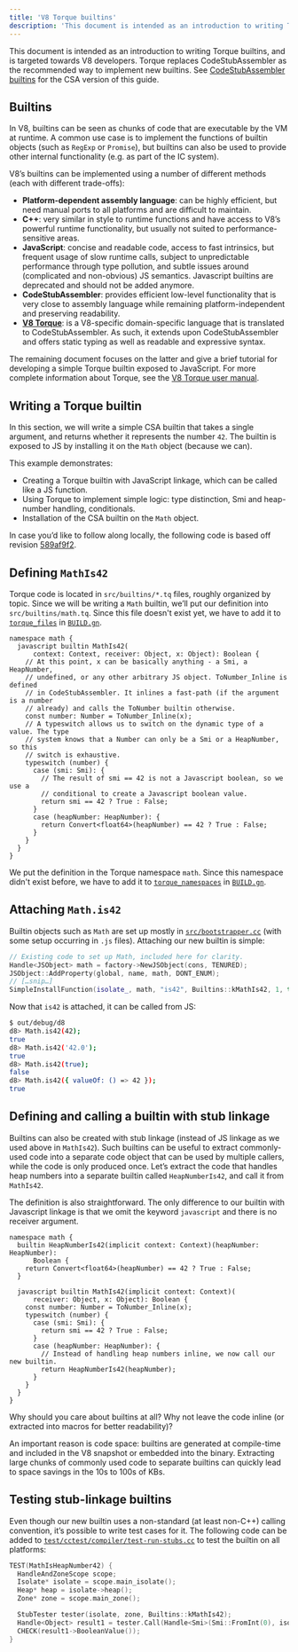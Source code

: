 ```yaml
---
title: 'V8 Torque builtins'
description: 'This document is intended as an introduction to writing Torque builtins, and is targeted towards V8 developers.'
---
```

This document is intended as an introduction to writing Torque builtins, and is targeted towards V8 developers. Torque replaces CodeStubAssembler as the recommended way to implement new builtins. See [CodeStubAssembler builtins](/docs/csa-builtins) for the CSA version of this guide.

## Builtins

In V8, builtins can be seen as chunks of code that are executable by the VM at runtime. A common use case is to implement the functions of builtin objects (such as `RegExp` or `Promise`), but builtins can also be used to provide other internal functionality (e.g. as part of the IC system).

V8’s builtins can be implemented using a number of different methods (each with different trade-offs):

- **Platform-dependent assembly language**: can be highly efficient, but need manual ports to all platforms and are difficult to maintain.
- **C++**: very similar in style to runtime functions and have access to V8’s powerful runtime functionality, but usually not suited to performance-sensitive areas.
- **JavaScript**: concise and readable code, access to fast intrinsics, but frequent usage of slow runtime calls, subject to unpredictable performance through type pollution, and subtle issues around (complicated and non-obvious) JS semantics. Javascript builtins are deprecated and should not be added anymore.
- **CodeStubAssembler**: provides efficient low-level functionality that is very close to assembly language while remaining platform-independent and preserving readability.
- **[V8 Torque](/docs/torque)**: is a V8-specific domain-specific language that is translated to CodeStubAssembler. As such, it extends upon CodeStubAssembler and offers static typing as well as readable and expressive syntax.

The remaining document focuses on the latter and give a brief tutorial for developing a simple Torque builtin exposed to JavaScript. For more complete information about Torque, see the [V8 Torque user manual](/docs/torque).

## Writing a Torque builtin

In this section, we will write a simple CSA builtin that takes a single argument, and returns whether it represents the number `42`. The builtin is exposed to JS by installing it on the `Math` object (because we can).

This example demonstrates:

- Creating a Torque builtin with JavaScript linkage, which can be called like a JS function.
- Using Torque to implement simple logic: type distinction, Smi and heap-number handling, conditionals.
- Installation of the CSA builtin on the `Math` object.

In case you’d like to follow along locally, the following code is based off revision [589af9f2](https://chromium.googlesource.com/v8/v8/+/589af9f257166f66774b4fb3008cd09f192c2614).

## Defining `MathIs42`

Torque code is located in `src/builtins/*.tq` files, roughly organized by topic. Since we will be writing a `Math` builtin, we’ll put our definition into `src/builtins/math.tq`. Since this file doesn't exist yet, we have to add it to [`torque_files`](https://cs.chromium.org/chromium/src/v8/BUILD.gn?l=914&rcl=589af9f257166f66774b4fb3008cd09f192c2614) in [`BUILD.gn`](https://cs.chromium.org/chromium/src/v8/BUILD.gn).

```torque
namespace math {
  javascript builtin MathIs42(
      context: Context, receiver: Object, x: Object): Boolean {
    // At this point, x can be basically anything - a Smi, a HeapNumber,
    // undefined, or any other arbitrary JS object. ToNumber_Inline is defined
    // in CodeStubAssembler. It inlines a fast-path (if the argument is a number
    // already) and calls the ToNumber builtin otherwise.
    const number: Number = ToNumber_Inline(x);
    // A typeswitch allows us to switch on the dynamic type of a value. The type
    // system knows that a Number can only be a Smi or a HeapNumber, so this
    // switch is exhaustive.
    typeswitch (number) {
      case (smi: Smi): {
        // The result of smi == 42 is not a Javascript boolean, so we use a
        // conditional to create a Javascript boolean value.
        return smi == 42 ? True : False;
      }
      case (heapNumber: HeapNumber): {
        return Convert<float64>(heapNumber) == 42 ? True : False;
      }
    }
  }
}
```

We put the definition in the Torque namespace `math`. Since this namespace didn't exist before, we have to add it to [`torque_namespaces`](https://cs.chromium.org/chromium/src/v8/BUILD.gn?l=933&rcl=589af9f257166f66774b4fb3008cd09f192c2614) in [`BUILD.gn`](https://cs.chromium.org/chromium/src/v8/BUILD.gn).

## Attaching `Math.is42`

Builtin objects such as `Math` are set up mostly in [`src/bootstrapper.cc`](https://cs.chromium.org/chromium/src/v8/src/bootstrapper.cc?q=src/bootstrapper.cc+package:%5Echromium$&l=1) (with some setup occurring in `.js` files). Attaching our new builtin is simple:

```cpp
// Existing code to set up Math, included here for clarity.
Handle<JSObject> math = factory->NewJSObject(cons, TENURED);
JSObject::AddProperty(global, name, math, DONT_ENUM);
// […snip…]
SimpleInstallFunction(isolate_, math, "is42", Builtins::kMathIs42, 1, true);
```

Now that `is42` is attached, it can be called from JS:

```bash
$ out/debug/d8
d8> Math.is42(42);
true
d8> Math.is42('42.0');
true
d8> Math.is42(true);
false
d8> Math.is42({ valueOf: () => 42 });
true
```

## Defining and calling a builtin with stub linkage

Builtins can also be created with stub linkage (instead of JS linkage as we used above in `MathIs42`). Such builtins can be useful to extract commonly-used code into a separate code object that can be used by multiple callers, while the code is only produced once. Let’s extract the code that handles heap numbers into a separate builtin called `HeapNumberIs42`, and call it from `MathIs42`.

The definition is also straightforward. The only difference to our builtin with Javascript linkage is that we omit the keyword `javascript` and there is no receiver argument.

```torque
namespace math {
  builtin HeapNumberIs42(implicit context: Context)(heapNumber: HeapNumber):
      Boolean {
    return Convert<float64>(heapNumber) == 42 ? True : False;
  }

  javascript builtin MathIs42(implicit context: Context)(
      receiver: Object, x: Object): Boolean {
    const number: Number = ToNumber_Inline(x);
    typeswitch (number) {
      case (smi: Smi): {
        return smi == 42 ? True : False;
      }
      case (heapNumber: HeapNumber): {
        // Instead of handling heap numbers inline, we now call our new builtin.
        return HeapNumberIs42(heapNumber);
      }
    }
  }
}
````

Why should you care about builtins at all? Why not leave the code inline (or extracted into macros for better readability)?

An important reason is code space: builtins are generated at compile-time and included in the V8 snapshot or embedded into the binary. Extracting large chunks of commonly used code to separate builtins can quickly lead to space savings in the 10s to 100s of KBs.

## Testing stub-linkage builtins

Even though our new builtin uses a non-standard (at least non-C++) calling convention, it’s possible to write test cases for it. The following code can be added to [`test/cctest/compiler/test-run-stubs.cc`](https://cs.chromium.org/chromium/src/v8/test/cctest/compiler/test-run-stubs.cc) to test the builtin on all platforms:

```cpp
TEST(MathIsHeapNumber42) {
  HandleAndZoneScope scope;
  Isolate* isolate = scope.main_isolate();
  Heap* heap = isolate->heap();
  Zone* zone = scope.main_zone();

  StubTester tester(isolate, zone, Builtins::kMathIs42);
  Handle<Object> result1 = tester.Call(Handle<Smi>(Smi::FromInt(0), isolate));
  CHECK(result1->BooleanValue());
}
```
